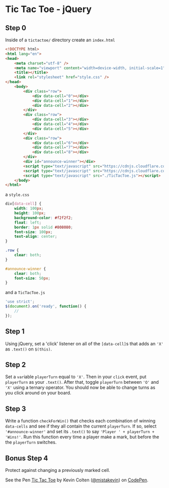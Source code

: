 # Tic Tac Toe - jQuery

## Step 0
Inside of a `tictactoe/` directory create an `index.html`
```html
<!DOCTYPE html>
<html lang="en">
<head>
    <meta charset="utf-8" />
    <meta name="viewport" content="width=device-width, initial-scale=1">
    <title></title>
    <link rel="stylesheet" href="style.css" />
</head>
    <body>
        <div class="row">
            <div data-cell="0"></div>
            <div data-cell="1"></div>
            <div data-cell="2"></div>
        </div>
        <div class="row">
            <div data-cell="3"></div>
            <div data-cell="4"></div>
            <div data-cell="5"></div>
        </div>
        <div class="row">
            <div data-cell="6"></div>
            <div data-cell="7"></div>
            <div data-cell="8"></div>
        </div>
        <div id="announce-winner"></div>
        <script type="text/javascript" src="https://cdnjs.cloudflare.com/ajax/libs/jquery/3.0.0-alpha1/jquery.min.js"></script>
        <script type="text/javascript" src="https://cdnjs.cloudflare.com/ajax/libs/fastclick/1.0.6/fastclick.min.js"></script>
        <script type="text/javascript" src="./TicTacToe.js"></script>
    </body>
</html>
```

a `style.css`
```css
div[data-cell] {
    width: 100px;
    height: 100px;
    background-color: #f2f2f2;
    float: left;
    border: 1px solid #808080;
    font-size: 100px;
    text-align: center;
}

.row {
    clear: both;
}

#announce-winner {
    clear: both;
    font-size: 50px;
}
```
and a `TicTacToe.js`
```javascript
'use strict';
$(document).on('ready', function() {
    //
});
```

## Step 1
Using jQuery, set a 'click' listener on all of the `[data-cell]`s that adds an `'X'` as `.text()` on `$(this)`.

## Step 2
Set a `var`iable `playerTurn` equal to `'X'`. Then in your `click` event, put `playerTurn` as your `.text()`. After that, toggle `playerTurn` between `'O'` and `'X'` using a ternary operator. You should now be able to change turns as you click around on your board.

## Step 3
Write a function `checkForWin()` that checks each combination of winning `data-cells` and see if they all contain the current `playerTurn`. If so, select `'#announce-winner'` and set its `.text()` to say `'Player ' + playerTurn + 'Wins!'`. Run this function every time a player make a mark, but before the the `playerTurn` switches.

## Bonus Step 4
Protect against changing a previously marked cell.

<p data-height="268" data-theme-id="0" data-slug-hash="YyvraR" data-default-tab="result" data-user="mistakevin" class='codepen'>See the Pen <a href='http://codepen.io/mistakevin/pen/YyvraR/'>Tic Tac Toe</a> by Kevin Colten (<a href='http://codepen.io/mistakevin'>@mistakevin</a>) on <a href='http://codepen.io'>CodePen</a>.</p>
<script async src="//assets.codepen.io/assets/embed/ei.js"></script>
